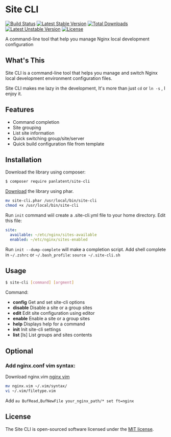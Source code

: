 Site CLI
========
[![Build Status](https://travis-ci.org/panlatent/site-cli.svg)](https://travis-ci.org/panlatent/site-cli)
[![Latest Stable Version](https://poser.pugx.org/panlatent/site-cli/v/stable.svg)](https://packagist.org/packages/panlatent/site-cli) 
[![Total Downloads](https://poser.pugx.org/panlatent/site-cli/downloads.svg)](https://packagist.org/packages/panlatent/site-cli) 
[![Latest Unstable Version](https://poser.pugx.org/panlatent/site-cli/v/unstable.svg)](https://packagist.org/packages/panlatent/site-cli) 
[![License](https://poser.pugx.org/panlatent/site-cli/license.svg)](https://packagist.org/packages/panlatent/site-cli)

A command-line tool that help you manage Nginx local development configuration

What's This
------------
Site CLI is a command-line tool that helps you manage and switch Nginx local development 
environment configuration files.

Site CLI makes me lazy in the development, It's more than just `cd` or `ln -s` , I enjoy it.

Features
--------
+ Command completion
+ Site grouping
+ List site information
+ Quick switching group/site/server
+ Quick build configuration file from template

Installation
-------------
Download the library using composer:
```bash
$ composer require panlatent/site-cli
```

[Download](https://github.com/panlatent/site-cli/releases) the library using phar.

```bash
mv site-cli.phar /usr/local/bin/site-cli
chmod +x /usr/local/bin/site-cli
```

Run `init` command wiil create a .site-cli.yml file to your home directory. 
Edit this file:
```yaml
site:
  available: ~/etc/nginx/sites-available
  enabled: ~/etc/nginx/sites-enabled
```

Run `init --dump-complete` will make a completion script.
Add shell complete in `~/.zshrc` or `~/.bash_profile`: `source ~/.site-cli.sh`

Usage
-----
```bash
$ site-cli [command] [argment]
```

Command:
+ **config**   Get and set site-cli options
+ **disable**  Disable a site or a group sites
+ **edit**     Edit site configuration using editor
+ **enable**   Enable a site or a group sites
+ **help**     Displays help for a command
+ **init**     Init site-cli settings
+ **list**     [ls] List groups and sites contents

Optional
---------

### Add nginx.conf vim syntax:
Download nginx.vim [nginx vim](http://www.vim.org/scripts/script.php?script_id=1886)
```bash
mv nginx.vim ~/.vim/syntax/
vi ~/.vim/filetype.vim
```
Add `au BufRead,BufNewFile your_nginx_path/* set ft=nginx`

License
-------
The Site CLI is open-sourced software licensed under the [MIT license](http://opensource.org/licenses/MIT).
